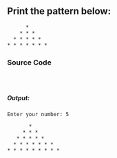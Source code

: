 ## Print the pattern below:
          *
        * * * 
      * * * * * 
    * * * * * * *

### Source Code

```javascript




```
##### Output:

	Enter your number: 5

           *
         * * * 
       * * * * * 
      * * * * * * *
    * * * * * * * * *
